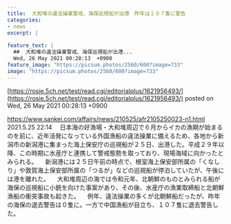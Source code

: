 ```yaml
---
title:  大和堆の違法操業警戒、海保巡視船が出港　昨年は１０７隻に警告  
categories:
- news
excerpt: |
  
feature_text: |
  ##  大和堆の違法操業警戒、海保巡視船が出港...
  Wed, 26 May 2021 00:28:13  +0900
feature_image: "https://picsum.photos/2560/600?image=733"
image: "https://picsum.photos/2560/600?image=733"
---
```


[https://rosie.5ch.net/test/read.cgi/editorialplus/1621956493/](https://rosie.5ch.net/test/read.cgi/editorialplus/1621956493/)
posted on Wed, 26 May 2021 00:28:13  +0900

<!--more-->

https://www.sankei.com/affairs/news/210525/afr2105250023-n1.html 2021.5.25 22:14 　日本海の好漁場・大和堆周辺で６月からイカの漁期が始まるのを前に、近年活発になっている外国漁船の違法操業に備えるため、各地から新潟市の新潟港に集まった海上保安庁の巡視船が２５日、出港した。平成２９年以降、この時期に水産庁と連携して警戒態勢を取っており、現場海域に向かったとみられる。 　新潟港には２５日午前の時点で、根室海上保安部所属の「くなしり」や敦賀海上保安部所属の「つるが」などの巡視船が停泊していたが、午後には港を離れた。 　大和堆周辺の海では令和元年、北朝鮮のものとみられる船が海保の巡視船に小銃を向けた事案があり、その後、水産庁の漁業取締船と北朝鮮漁船の衝突事故も起きた。 　例年、違法操業の多くが北朝鮮船だったが、昨年の海保の退去警告は０隻に。一方で中国漁船が目立ち、１０７隻に退去警告した。

